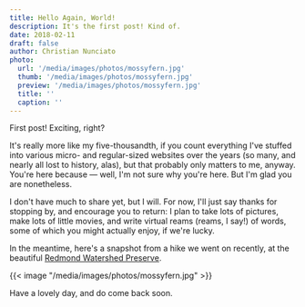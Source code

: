 ```yaml
---
title: Hello Again, World!
description: It's the first post! Kind of.
date: 2018-02-11
draft: false
author: Christian Nunciato
photo:
  url: '/media/images/photos/mossyfern.jpg'
  thumb: '/media/images/photos/mossyfern.jpg'
  preview: '/media/images/photos/mossyfern.jpg'
  title: ''
  caption: ''
---
```


First post! Exciting, right?

It's really more like my five-thousandth, if you count everything I've stuffed into various micro- and regular-sized websites over the years (so many, and nearly all lost to history, alas), but that probably only matters to me, anyway. You're here because &mdash; well, I'm not sure why you're here. But I'm glad you are nonetheless.

I don't have much to share yet, but I will. For now, I'll just say thanks for stopping by, and encourage you to return: I plan to take lots of pictures, make lots of little movies, and write virtual reams (reams, I say!) of words, some of which you might actually enjoy, if we're lucky.

In the meantime, here's a snapshot from a hike we went on recently, at the beautiful [Redmond Watershed Preserve](https://www.wta.org/go-hiking/hikes/redmond-watershed-preserve).

{{< image "/media/images/photos/mossyfern.jpg" >}}

Have a lovely day, and do come back soon.
